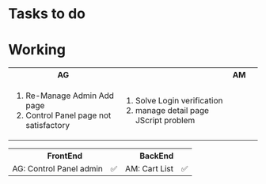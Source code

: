 # Tasks to do

# Working

<table>
<tr>
    <th>AG<th>
    <th>AM<th>
</tr>
<tr>
<!-- list for AG -->
    <td>
        <ol>
            <li>Re-Manage Admin Add page</li>
            <li>Control Panel page not satisfactory</li>
        </ol>
    </td>
<!-- list for am -->
    <td>
        <ol>
            <li>Solve Login verification</li>
            <li>manage detail page JScript problem</li>
        </ol>
    </td>
</tr>
</table>

<table>
  <tr>
    <th colspan='2'>FrontEnd</th>
    <th colspan='2'>BackEnd</th>
  </tr>
  <tr aligh='center'>
  <!-- For Fornt end dev -->
    <td>AG: Control Panel admin</td>
    <td aligh='center'>✅</td>
    <!-- for back end dev -->
    <td>AM: Cart List</td>
    <td aligh='center'>✅</td>
  </tr>
</table>
